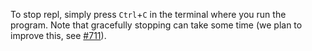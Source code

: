 To stop repl, simply press `Ctrl`+`C` in the terminal where you run the program.
Note that gracefully stopping can take some time (we plan to improve this, see [#711]).

[#711]: https://github.com/teloxide/teloxide/issues/711
